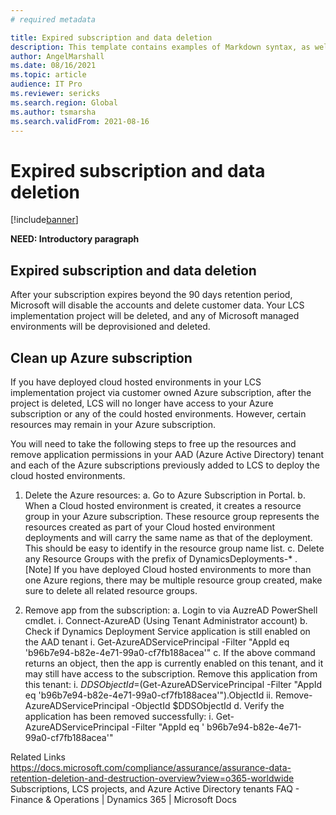 ```yaml
---
# required metadata

title: Expired subscription and data deletion
description: This template contains examples of Markdown syntax, as well as guidance on setting the metadata.
author: AngelMarshall
ms.date: 08/16/2021
ms.topic: article
audience: IT Pro
ms.reviewer: sericks
ms.search.region: Global
ms.author: tsmarsha
ms.search.validFrom: 2021-08-16
---
```


# Expired subscription and data deletion

[!include[banner](../includes/banner.md)]

**NEED: Introductory paragraph**

## Expired subscription and data deletion

After your subscription expires beyond the 90 days retention period, Microsoft will disable the accounts and delete customer data. Your LCS implementation project will be deleted, and any of Microsoft managed environments will be deprovisioned and deleted. 

## Clean up Azure subscription 

If you have deployed cloud hosted environments in your LCS implementation project via customer owned Azure subscription, after the project is deleted, LCS will no longer have access to your Azure subscription or any of the could hosted environments. However, certain resources may remain in your Azure subscription. 

You will need to take the following steps to free up the resources and remove application permissions in your AAD (Azure Active Directory) tenant and each of the Azure subscriptions previously added to LCS to deploy the cloud hosted environments. 

1.	Delete the Azure resources: 
  a.	Go to Azure Subscription in Portal.
  b.	When a Cloud hosted environment  is created, it creates a resource group in your Azure subscription. These resource group represents the resources created as part of your Cloud hosted environment  deployments and will carry the same name as that of the deployment. This should be easy to identify in the resource group name list.
  c.	Delete any Resource Groups with the prefix of DynamicsDeployments-* . 
[Note] If you have deployed Cloud hosted environments to more than one Azure regions, there may be multiple resource group created, make sure to delete all related resource groups. 

2.	Remove app from the subscription:
  a.	Login to via AuzreAD PowerShell cmdlet. 
    i.	Connect-AzureAD  (Using Tenant Administrator account)
  b.	Check if Dynamics Deployment Service application is still enabled on the AAD tenant 
    i.	Get-AzureADServicePrincipal -Filter "AppId eq 'b96b7e94-b82e-4e71-99a0-cf7fb188acea'"
  c.	If the above command returns an object, then the app is currently enabled on this tenant, and it may still have access to the subscription. Remove this  application from this tenant:
    i.	$DDSObjectId=$(Get-AzureADServicePrincipal -Filter "AppId eq 'b96b7e94-b82e-4e71-99a0-cf7fb188acea'").ObjectId
    ii.	Remove-AzureADServicePrincipal -ObjectId $DDSObjectId
  d.	Verify the application has been removed successfully: 
    i.	Get-AzureADServicePrincipal -Filter "AppId eq ' b96b7e94-b82e-4e71-99a0-cf7fb188acea'" 

Related Links
https://docs.microsoft.com/compliance/assurance/assurance-data-retention-deletion-and-destruction-overview?view=o365-worldwide
Subscriptions, LCS projects, and Azure Active Directory tenants FAQ - Finance & Operations | Dynamics 365 | Microsoft Docs


